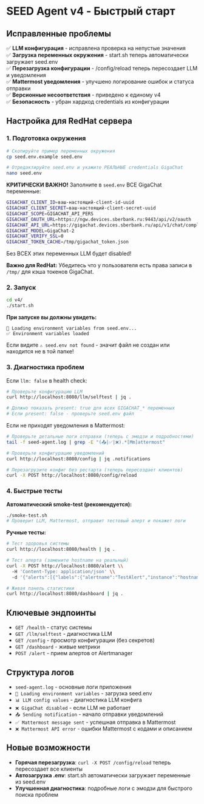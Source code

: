 # SEED Agent v4 - Быстрый старт

## Исправленные проблемы

✅ **LLM конфигурация** - исправлена проверка на непустые значения  
✅ **Загрузка переменных окружения** - start.sh теперь автоматически загружает seed.env  
✅ **Перезагрузка конфигурации** - /config/reload теперь пересоздает LLM и уведомления  
✅ **Mattermost уведомления** - улучшено логирование ошибок и статуса отправки  
✅ **Версионные несоответствия** - приведено к единому v4  
✅ **Безопасность** - убран хардкод credentials из конфигурации  

## Настройка для RedHat сервера

### 1. Подготовка окружения

```bash
# Скопируйте пример переменных окружения
cp seed.env.example seed.env

# Отредактируйте seed.env и укажите РЕАЛЬНЫЕ credentials GigaChat
nano seed.env
```

**КРИТИЧЕСКИ ВАЖНО!** Заполните в `seed.env` ВСЕ GigaChat переменные:
```bash
GIGACHAT_CLIENT_ID=ваш-настоящий-client-id-uuid
GIGACHAT_CLIENT_SECRET=ваш-настоящий-client-secret-uuid
GIGACHAT_SCOPE=GIGACHAT_API_PERS
GIGACHAT_OAUTH_URL=https://ngw.devices.sberbank.ru:9443/api/v2/oauth
GIGACHAT_API_URL=https://gigachat.devices.sberbank.ru/api/v1/chat/completions
GIGACHAT_MODEL=GigaChat-2
GIGACHAT_VERIFY_SSL=0
GIGACHAT_TOKEN_CACHE=/tmp/gigachat_token.json
```

Без ВСЕХ этих переменных LLM будет disabled!

**Важно для RedHat:** Убедитесь что у пользователя есть права записи в `/tmp/` для кэша токенов GigaChat.

### 2. Запуск

```bash
cd v4/
./start.sh
```

**При запуске вы должны увидеть:**
```
📁 Loading environment variables from seed.env...
✅ Environment variables loaded
```

Если видите `⚠️ seed.env not found` - значит файл не создан или находится не в той папке!

### 3. Диагностика проблем

Если `llm: false` в health check:

```bash
# Проверьте конфигурацию LLM
curl http://localhost:8080/llm/selftest | jq .

# Должно показать present: true для всех GIGACHAT_* переменных
# Если present: false - проверьте seed.env файл
```

Если не приходят уведомления в Mattermost:

```bash
# Проверьте детальные логи отправки (теперь с эмодзи и подробностями)
tail -f seed-agent.log | grep -E "(📤|✅|❌).*[Mm]attermost"

# Проверьте конфигурацию уведомлений
curl http://localhost:8080/config | jq .notifications

# Перезагрузите конфиг без рестарта (теперь пересоздает клиентов)
curl -X POST http://localhost:8080/config/reload
```

### 4. Быстрые тесты

**Автоматический smoke-test (рекомендуется):**
```bash
./smoke-test.sh
# Проверит LLM, Mattermost, отправит тестовый алерт и покажет логи
```

**Ручные тесты:**
```bash
# Тест здоровья системы
curl http://localhost:8080/health | jq .

# Тест алерта (замените hostname на реальный)
curl -X POST http://localhost:8080/alert \\
  -H 'Content-Type: application/json' \\
  -d '{"alerts":[{"labels":{"alertname":"TestAlert","instance":"hostname","severity":"warning"},"annotations":{"summary":"Тестовый алерт"},"status":"firing"}]}'

# Живая панель статистики
curl http://localhost:8080/dashboard | jq .
```

## Ключевые эндпоинты

- `GET /health` - статус системы
- `GET /llm/selftest` - диагностика LLM
- `GET /config` - просмотр конфигурации (без секретов)
- `GET /dashboard` - живые метрики
- `POST /alert` - прием алертов от Alertmanager

## Структура логов

- `seed-agent.log` - основные логи приложения
- `📁 Loading environment variables` - загрузка seed.env
- `📊 LLM config values` - диагностика LLM конфига
- `❌ GigaChat disabled` - если LLM не работает
- `📤 Sending notification` - начало отправки уведомлений
- `✅ Mattermost message sent` - успешная отправка в Mattermost
- `❌ Mattermost API error` - ошибки Mattermost с кодами и описанием

## Новые возможности

- **Горячая перезагрузка**: `curl -X POST /config/reload` теперь пересоздает все клиенты
- **Автозагрузка .env**: start.sh автоматически загружает переменные из seed.env  
- **Улучшенная диагностика**: подробные логи с эмодзи для быстрого поиска проблем